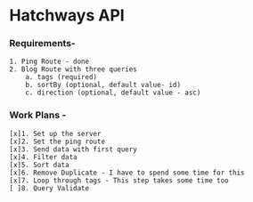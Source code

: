 # Hatchways API

### Requirements-

    1. Ping Route - done
    2. Blog Route with three queries
        a. tags (required)
        b. sortBy (optional, default value- id)
        c. direction (optional, default value - asc)

### Work Plans -

    [x]1. Set up the server
    [x]2. Set the ping route
    [x]3. Send data with first query
    [x]4. Filter data
    [x]5. Sort data
    [x]6. Remove Duplicate - I have to spend some time for this
    [x]7. Loop through tags - This step takes some time too
    [ ]8. Query Validate
